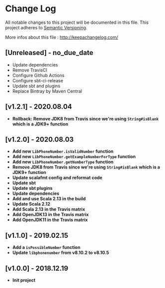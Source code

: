 # Change Log
All notable changes to this project will be documented in this file.
This project adheres to [Semantic Versioning](http://semver.org/).

More infos about this file : http://keepachangelog.com/

## [Unreleased] - no_due_date

- Update dependencies
- Remove TravisCI
- Configure Github Actions
- Configure sbt-ci-release
- Update sbt and plugins
- Replace Bintray by Maven Central

## [v1.2.1] - 2020.08.04

- **Rollback: Remove JDK8 from Travis since we're using `String#isBlank` which is a JDK9+ function**

## [v1.2.0] - 2020.08.03

- **Add new `LibPhoneNumber.isValidNumber` function**
- **Add new `LibPhoneNumber.getExampleNumberForType` function**
- **Add new `LibPhoneNumber.getNumberType` function**
- **Remove JDK8 from Travis since we're using `String#isBlank` which is a JDK9+ function**
- **Update scalafmt config and reformat code**
- **Update sbt**
- **Update sbt plugins**
- **Update dependencies**
- **Add and use Scala 2.13 in the build**
- **Update Scala 2.12**
- **Add Scala 2.13 in the Travis matrix**
- **Add OpenJDK13 in the Travis matrix**
- **Add OpenJDK11 in the Travis matrix**

## [v1.1.0] - 2019.02.15

- **Add a `isPossibleNumber` function**
- **Update `libphonenumber` from v8.10.2 to v8.10.5**

## [v1.0.0] - 2018.12.19

- **Init project**